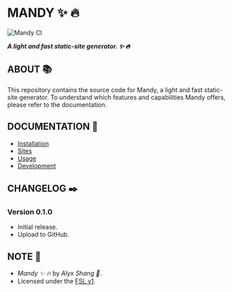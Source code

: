 # MANDY :sparkles: :fire:

![Mandy CI](https://github.com/alyxshang/mandy/actions/workflows/rust.yml/badge.svg)

***A light and fast static-site generator. :sparkles: :fire:***

## ABOUT :books:

This repository contains the source code for Mandy, a light and fast static-site generator. To understand which features and capabilities Mandy offers, please refer to the documentation.

## DOCUMENTATION :tada:

- [Installation](documentation/installation.markdown)
- [Sites](documentation/sites.markdown)
- [Usage](documentation/usage.markdown)
- [Development](documentation/development.markdown)

## CHANGELOG :black_nib:

### Version 0.1.0

- Initial release.
- Upload to GitHub.

## NOTE :scroll:

- *Mandy :sparkles: :fire:* by *Alyx Shang :black_heart:*.
- Licensed under the [FSL v1](https://github.com/alyxshang/fair-software-license).
